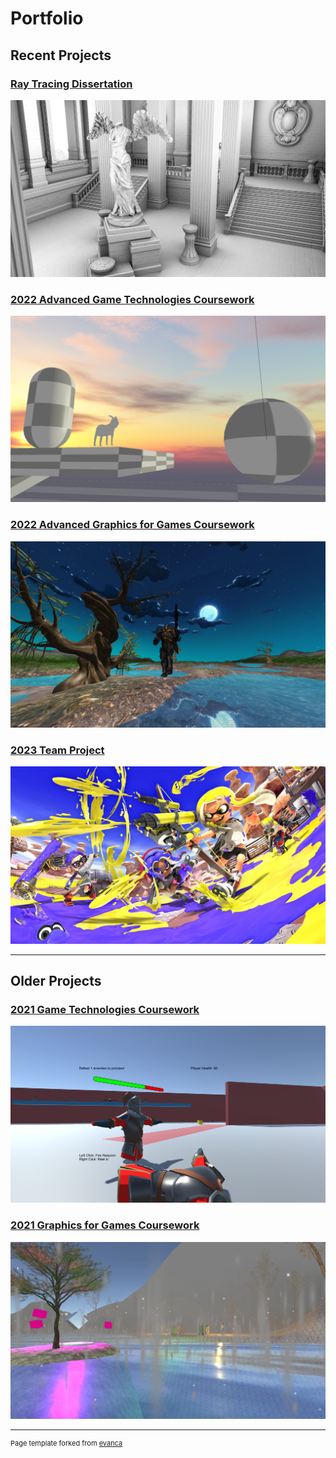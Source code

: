 # Portfolio

## Recent Projects

### [Ray Tracing Dissertation](/dissertation)
![Sun Temple ray traced ambient occlusiom](/images/ao_sunTemple.jpg)

### [2022 Advanced Game Technologies Coursework](/CSC8503)
![Goat Game](/images/goat.png)

### [2022 Advanced Graphics for Games Coursework](/CSC8502)
![Graphics Coursework](/images/CSC8502.png)

### [2023 Team Project](/TeamProject)
![Team Project](/images/splatoon.jpg)

---

## Older Projects

### [2021 Game Technologies Coursework](/CSC3232)
![Game Technologies Coursework](/images/CSC3232.png)

### [2021 Graphics for Games Coursework](/CSC3231)
![Graphics Coursework](/images/CSC3231.png)



---
<p style="font-size:11px">Page template forked from <a href="https://github.com/evanca/quick-portfolio">evanca</a></p>
<!-- Remove above link if you don't want to attibute -->
